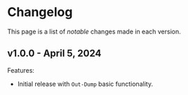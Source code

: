 # Changelog

This page is a list of _notable_ changes made in each version.

## v1.0.0 - April 5, 2024

Features:

- Initial release with `Out-Dump` basic functionality.

